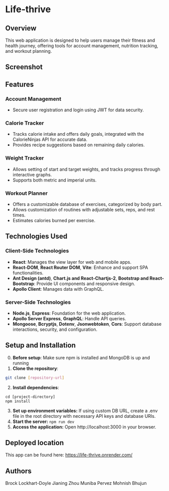 # Life-thrive

## Overview

This web application is designed to help users manage their fitness and health journey, offering tools for account management, nutrition tracking, and workout planning.

## Screenshot

## Features

### Account Management
- Secure user registration and login using JWT for data security.

### Calorie Tracker
- Tracks calorie intake and offers daily goals, integrated with the CalorieNinjas API for accurate data.
- Provides recipe suggestions based on remaining daily calories.

### Weight Tracker
- Allows setting of start and target weights, and tracks progress through interactive graphs.
- Supports both metric and imperial units.

### Workout Planner
- Offers a customizable database of exercises, categorized by body part.
- Allows customization of routines with adjustable sets, reps, and rest times.
- Estimates calories burned per exercise.

## Technologies Used

### Client-Side Technologies
- **React**: Manages the view layer for web and mobile apps.
- **React-DOM**, **React Router DOM**, **Vite**: Enhance and support SPA functionalities.
- **Ant Design (antd)**, **Chart.js and React-Chartjs-2**, **Bootstrap and React-Bootstrap**: Provide UI components and responsive design.
- **Apollo Client**: Manages data with GraphQL.

### Server-Side Technologies
- **Node.js**, **Express**: Foundation for the web application.
- **Apollo Server Express**, **GraphQL**: Handle API queries.
- **Mongoose**, **Bcryptjs**, **Dotenv**, **Jsonwebtoken**, **Cors**: Support database interactions, security, and configuration.

## Setup and Installation

0. **Before setup**: Make sure npm is installed and MongoDB is up and running
1. **Clone the repository**:
```bash
git clone [repository-url]
```
2. **Install dependencies**:
```
cd [project-directory]
npm install
```
3. **Set up environment variables:**
If using custom DB URL, create a .env file in the root directory with necessary API keys and database URIs.
4. **Start the server:**
```npm run dev```
6. **Access the application:** Open http://localhost:3000 in your browser.

## Deployed location

This app can be found here:
https://life-thrive.onrender.com/

## Authors
Brock Lockhart-Doyle
Jianing Zhou
Muniba Pervez
Mohnish Bhujun


   
